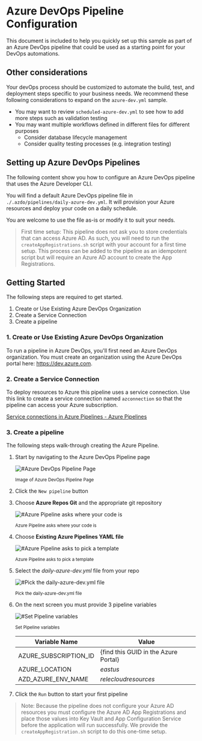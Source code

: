 # Azure DevOps Pipeline Configuration

This document is included to help you quickly set up this sample as part of an Azure DevOps pipeline that could be used as a starting point for your DevOps automations.

## Other considerations
Your devOps process should be customized to automate the build, test, and deployment steps specific to your business needs.
We recommend these following considerations to expand on the `azure-dev.yml` sample.

- You may want to review `scheduled-azure-dev.yml` to see how to add more steps such as validation testing
- You may want multiple workflows defined in different files for different purposes
    - Consider database lifecycle management
    - Consider quality testing processes (e.g. integration testing)

## Setting up Azure DevOps Pipelines
The following content show you how to configure an Azure DevOps pipeline that uses the Azure Developer CLI. 

You will find a default Azure DevOps pipeline file in `./.azdo/pipelines/daily-azure-dev.yml`. It will provision your Azure resources and deploy your code on a daily schedule.

You are welcome to use the file as-is or modify it to suit your needs.

> First time setup: This pipeline does not ask you to store credentials that can access Azure AD. As such, you will need to run the `createAppRegistrations.sh` script with your account for a first time setup. This process can be added to the pipeline as an idempotent script but will require an Azure AD account to create the App Registrations.

## Getting Started
The following steps are required to get started.

1. Create or Use Existing Azure DevOps Organization
2. Create a Service Connection
3. Create a pipeline

### 1. Create or Use Existing Azure DevOps Organization

To run a pipeline in Azure DevOps, you'll first need an Azure DevOps organization. You must create an organization using the Azure DevOps portal here: https://dev.azure.com.

### 2. Create a Service Connection

To deploy resources to Azure this pipeline uses a service connection. Use this link to create a service connection named `azconnection` so that the pipeline can access your Azure subscription.

[Service connections in Azure Pipelines - Azure Pipelines](https://learn.microsoft.com/en-us/azure/devops/pipelines/library/service-endpoints?view=azure-devops&tabs=yaml)

### 3. Create a pipeline

The following steps walk-through creating the Azure Pipeline.

1. Start by navigating to the Azure DevOps Pipeline page

    ![#Azure DevOps Pipeline Page](../assets/AzdoSetup/1CreateAPipeline.png)

    <sup>Image of Azure DevOps Pipeline Page</sup>  

2. Click the `New pipeline` button

3. Choose **Azure Repos Git** and the appropriate git repository

    ![#Azure Pipeline asks where your code is](../assets/AzdoSetup/2CreateAPipeline.png)
    
    <sup>Azure Pipeline asks where your code is</sup>  

4. Choose **Existing Azure Pipelines YAML file**


    ![#Azure Pipeline asks to pick a template](../assets/AzdoSetup/3CreateAPipeline.png)
    
    <sup>Azure Pipeline asks to pick a template</sup> 

5. Select the *daily-azure-dev.yml* file from your repo

    ![#Pick the daily-azure-dev.yml file](../assets/AzdoSetup/4CreateAPipeline.png)
    
    <sup>Pick the daily-azure-dev.yml file</sup> 

6. On the next screen you must provide 3 pipeline variables

    ![#Set Pipeline variables](../assets/AzdoSetup/5CreateAPipeline.png)
    
    <sup>Set Pipeline variables</sup> 

    |Variable Name | Value |
    |----|----|
    |AZURE_SUBSCRIPTION_ID| {find this GUID in the Azure Portal} |
    |AZURE_LOCATION| *eastus* |
    |AZD_AZURE_ENV_NAME | *relecloudresources* |

7. Click the `Run` button to start your first pipeline

> Note: Because the pipeline does not configure your Azure AD resources you must configure the Azure AD App Registrations and place those values into Key Vault and App Configuration Service before the application will run successfully. We provide the `createAppRegistration.sh` script to do this one-time setup.

